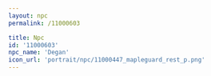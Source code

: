 ```yaml
---
layout: npc
permalink: /11000603

title: Npc
id: '11000603'
npc_name: 'Degan'
icon_url: 'portrait/npc/11000447_mapleguard_rest_p.png'
---
```


